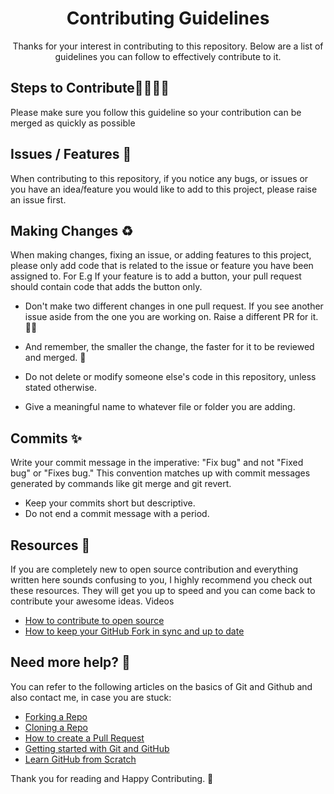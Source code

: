 <div align="center">
<h1>Contributing Guidelines</h1>
<p>Thanks for your interest in contributing to this repository. Below are a list of guidelines you can follow to effectively contribute to it.</p>
</div>

## Steps to Contribute👩‍💻👨‍💻

Please make sure you follow this guideline so your contribution can be merged as quickly as possible

## Issues / Features 🌟

When contributing to this repository, if you notice any bugs, or issues or you have an idea/feature you would like to add to this project, please raise an issue first.

## Making Changes ♻️

When making changes, fixing an issue, or adding features to this project, please only add code that is related to the issue or feature you have been assigned to. For E.g If your feature is to add a button, your pull request should contain code that adds the button only.

- Don't make two different changes in one pull request. If you see another issue aside from the one you are working on. Raise a different PR for it. 🙏🏽

- And remember, the smaller the change, the faster for it to be reviewed and merged. 🙂

- Do not delete or modify someone else's code in this repository, unless stated otherwise.

- Give a meaningful name to whatever file or folder you are adding.

## Commits ✨

Write your commit message in the imperative: "Fix bug" and not "Fixed bug" or "Fixes bug." This convention matches up with commit messages generated by commands like git merge and git revert.

- Keep your commits short but descriptive.
- Do not end a commit message with a period.

## Resources 📖

If you are completely new to open source contribution and everything written here sounds confusing to you, I highly recommend you check out these resources. They will get you up to speed and you can come back to contribute your awesome ideas.
Videos

- [How to contribute to open source]()
- [How to keep your GitHub Fork in sync and up to date]()

## Need more help? 🤔

You can refer to the following articles on the basics of Git and Github and also contact me, in case you are stuck:

- [Forking a Repo]()
- [Cloning a Repo]()
- [How to create a Pull Request]()
- [Getting started with Git and GitHub]()
- [Learn GitHub from Scratch]()

Thank you for reading and Happy Contributing. 🤩
